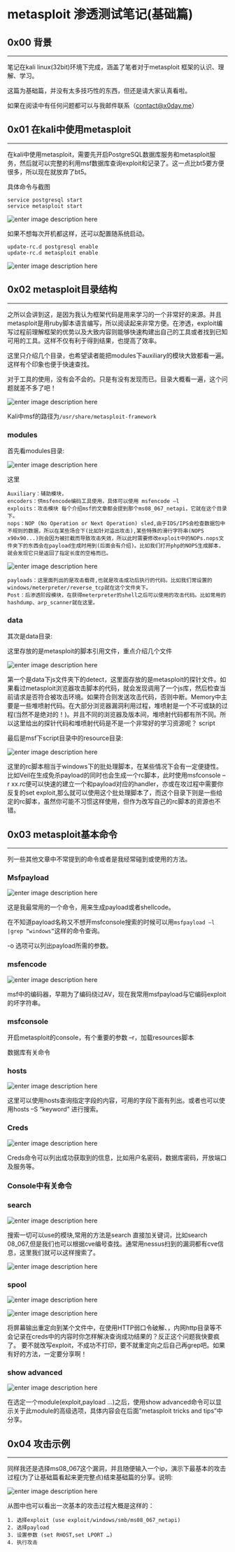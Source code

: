 # metasploit 渗透测试笔记(基础篇)

0x00 背景
-------

* * *

笔记在kali linux(32bit)环境下完成，涵盖了笔者对于metasploit 框架的认识、理解、学习。

这篇为基础篇，并没有太多技巧性的东西，但还是请大家认真看啦。

如果在阅读中有任何问题都可以与我邮件联系（contact@x0day.me）

0x01 在kali中使用metasploit
-----------------------

* * *

在kali中使用metasploit，需要先开启PostgreSQL数据库服务和metasploit服务，然后就可以完整的利用msf数据库查询exploit和记录了。这一点比bt5要方便很多，所以现在就放弃了bt5。

具体命令与截图

```
service postgresql start
service metasploit start

```

![enter image description here](http://drops.javaweb.org/uploads/images/14f492eb6b19ee31e3e3b64e2a59c1dd00146838.jpg)

如果不想每次开机都这样，还可以配置随系统启动。

```
update-rc.d postgresql enable
update-rc.d metasploit enable

```

![enter image description here](http://drops.javaweb.org/uploads/images/ecd8632ad277d06bba7e546f363c500b153997fb.jpg)

0x02 metasploit目录结构
-------------------

* * *

之所以会讲到这，是因为我认为框架代码是用来学习的一个非常好的来源。并且metasploit是用ruby脚本语言编写，所以阅读起来非常方便。在渗透，exploit编写过程前理解框架的优势以及大致内容则能够快速构建出自己的工具或者找到已知可用的工具。这样不仅有利于得到结果，也提高了效率。

这里只介绍几个目录，也希望读者能把modules下auxiliary的模块大致都看一遍。这样有个印象也便于快速查找。

对于工具的使用，没有会不会的。只是有没有发现而已。目录大概看一遍，这个问题就差不多了吧！

![enter image description here](http://drops.javaweb.org/uploads/images/ed422ced6cb11ee833d35f9f347cf7df4ee49e12.jpg)

Kali中msf的路径为`/usr/share/metasploit-framework`

### modules

首先看modules目录:

![enter image description here](http://drops.javaweb.org/uploads/images/f7a7d6771f584fec18f482a6a0c1c5e5388950d0.jpg)

这里

```
Auxiliary：辅助模块，
encoders：供msfencode编码工具使用，具体可以使用 msfencode –l
exploits：攻击模块 每个介绍msf的文章都会提到那个ms08_067_netapi，它就在这个目录下。
nops：NOP (No Operation or Next Operation) sled,由于IDS/IPS会检查数据包中不规则的数据，所以在某些场合下(比如针对溢出攻击),某些特殊的滑行字符串(NOPS x90x90...)则会因为被拦截而导致攻击失效，所以此时需要修改exploit中的NOPs.nops文件夹下的东西会在payload生成时用到(后面会有介绍)。比如我们打开php的NOPS生成脚本，就会发现它只是返回了指定长度的空格而已。

```

![enter image description here](http://drops.javaweb.org/uploads/images/e531ff7a2b850a43023e2d449b7070a5ca06fd64.jpg)

```
payloads：这里面列出的是攻击载荷,也就是攻击成功后执行的代码。比如我们常设置的windows/meterpreter/reverse_tcp就在这个文件夹下。
Post：后渗透阶段模块，在获得meterpreter的shell之后可以使用的攻击代码。比如常用的hashdump、arp_scanner就在这里。

```

### data

其次是data目录:

这里存放的是metasploit的脚本引用文件，重点介绍几个文件

![enter image description here](http://drops.javaweb.org/uploads/images/56bfd8412f9aafcda0af919e882d108cb612b844.jpg)

第一个是data下js文件夹下的detect，这里面存放的是metasploit的探针文件。如果看过metasploit浏览器攻击脚本的代码，就会发现调用了一个js库，然后检查当前请求是否符合被攻击环境。如果符合则发送攻击代码，否则中断。Memory中主要是一些堆喷射代码。在大部分浏览器漏洞利用过程，堆喷射是一个不可或缺的过程(当然不是绝对的！)。并且不同的浏览器及版本间，堆喷射代码都有所不同。所以这里给出的探针代码和堆喷射代码是不是一个非常好的学习资源呢？ script

最后是msf下script目录中的resource目录:

![enter image description here](http://drops.javaweb.org/uploads/images/1869df275b59fcecc10e07c3d3b9650bace76295.jpg)

这里的rc脚本相当于windows下的批处理脚本，在某些情况下会有一定便捷性。比如Veil在生成免杀payload的同时也会生成一个rc脚本，此时使用msfconsole –r xx.rc便可以快速的建立一个和payload对应的handler，亦或在攻过程中需要你反复的set exploit,那么就可以使用这个批处理脚本了，而这个目录下则是一些给定的rc脚本，虽然你可能不习惯这样使用，但作为改写自己的rc脚本的资源也不错。

0x03 metasploit基本命令
-------------------

* * *

列一些其他文章中不常提到的命令或者是我经常碰到或使用的方法。

### Msfpayload

![enter image description here](http://drops.javaweb.org/uploads/images/e9585503137f830f4038a63ff87449ad0a94fbb3.jpg)

这是我最常用的一个命令，用来生成payload或者shellcode。

在不知道payload名称又不想开msfconsole搜索的时候可以用`msfpayload –l |grep “windows”`这样的命令查询。

-o 选项可以列出payload所需的参数。

### msfencode

![enter image description here](http://drops.javaweb.org/uploads/images/9b5ab067b552008d0bd1e940d000499c9834cfae.jpg)

msf中的编码器，早期为了编码绕过AV，现在我常用msfpayload与它编码exploit的坏字符串。

### msfconsole

开启metasploit的console，有个重要的参数 –r，加载resources脚本

数据库有关命令

### hosts

![enter image description here](http://drops.javaweb.org/uploads/images/1ef8c160cab314f3746d8022fe5c648cfdf93939.jpg)

这里可以使用hosts查询指定字段的内容，可用的字段下面有列出。或者也可以使用hosts –S “keyword” 进行搜索。

### Creds

![enter image description here](http://drops.javaweb.org/uploads/images/01d81c92c68673602b4c8790c6cf6725f4b79b9c.jpg)

Creds命令可以列出成功获取到的信息，比如用户名密码，数据库密码，开放端口及服务等。

### Console中有关命令

### search

![enter image description here](http://drops.javaweb.org/uploads/images/748718386b3c08117497aa38c4e5b7c9bbd3f61b.jpg)

搜索一切可以use的模块,常用的方法是search 直接加关键词，比如search 08_067,但是我们也可以根据cve编号查找。通常用nessus扫到的漏洞都有cve信息，这里我们就可以这样搜索了。

![enter image description here](http://drops.javaweb.org/uploads/images/66df8d6b62630073908dc3f7234a837b6f155efc.jpg)

### spool

![enter image description here](http://drops.javaweb.org/uploads/images/c1f40e0b735ae8fe399218db6ad8f1ed001f3d5c.jpg)

![enter image description here](http://drops.javaweb.org/uploads/images/f5fc579d2b9b3687f3790c316dfa15ccf00884dc.jpg)

将屏幕输出重定向到某个文件中，在使用HTTP弱口令破解、，内网http目录等不会记录在creds中的内容时你怎样解决查询成功结果的？反正这个问题我快要疯了。 要不就改写exploit，不成功不打印，要不就重定向之后自己再grep吧。如果有好的方法，一定要分享啊！

### show advanced

![enter image description here](http://drops.javaweb.org/uploads/images/ad19a7a8a70e19b89ae1d1b9e61021f8810eedf3.jpg)

在选定一个module(exploit,payload …)之后，使用show advanced命令可以显示关于此module的高级选项，具体内容会在后面”metasploit tricks and tips”中分享。

0x04 攻击示例
---------

* * *

同样我还是选择ms08_067这个漏洞，并且随便输入一个ip，演示下最基本的攻击过程(为了让基础篇看起来更完整点)结束基础篇的分享。说明:

![enter image description here](http://drops.javaweb.org/uploads/images/d48cf27ed471c8d088ceb52ee7f424af5febf9f8.jpg)

从图中也可以看出一次基本的攻击过程大概是这样的：

```
1. 选择exploit (use exploit/windows/smb/ms08_067_netapi)
2. 选择payload
3. 设置参数 (set RHOST,set LPORT …)
4. 执行攻击
```